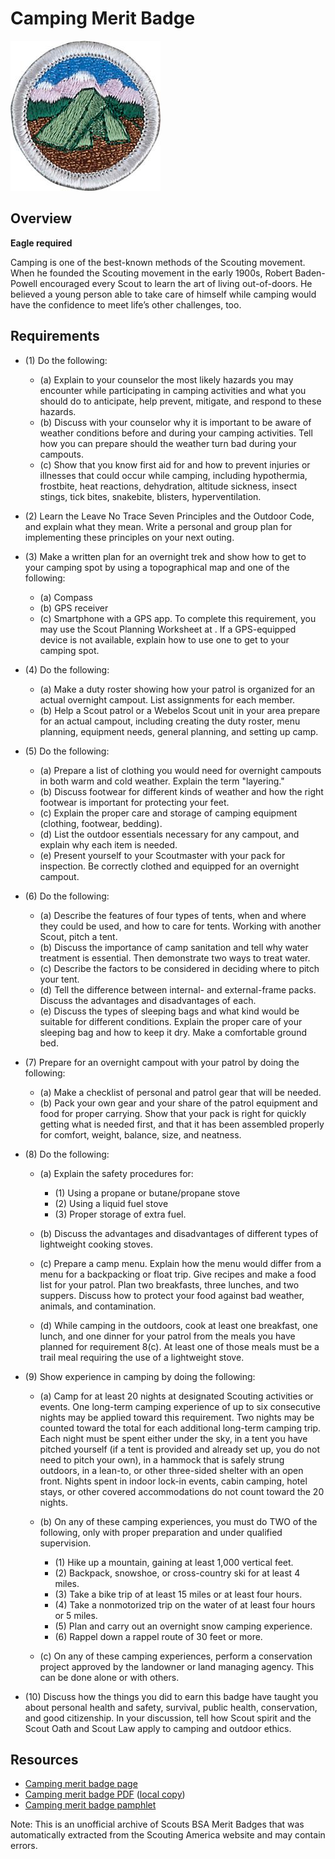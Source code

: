 

# Camping Merit Badge

![Camping Merit Badge](images/camping-merit-badge.jpg)

## Overview

**Eagle required**

Camping is one of the best-known methods of the Scouting movement. When he founded the Scouting movement in the early 1900s, Robert Baden-Powell encouraged every Scout to learn the art of living out-of-doors. He believed a young person able to take care of himself while camping would have the confidence to meet life’s other challenges, too.

## Requirements

* (1) Do the following:
    * (a) Explain to your counselor the most likely hazards you may encounter while participating in camping activities and what you should do to anticipate, help prevent, mitigate, and respond to these hazards.
    * (b) Discuss with your counselor why it is important to be aware of weather conditions before and during your camping activities. Tell how you can prepare should the weather turn bad during your campouts.
    * (c) Show that you know first aid for and how to prevent injuries or illnesses that could occur while camping, including hypothermia, frostbite, heat reactions, dehydration, altitude sickness, insect stings, tick bites, snakebite, blisters, hyperventilation.


* (2) Learn the Leave No Trace Seven Principles and the Outdoor Code, and explain what they mean. Write a personal and group plan for implementing these principles on your next outing.
* (3) Make a written plan for an overnight trek and show how to get to your  camping spot by using a topographical map and one of the following:
    * (a) Compass
    * (b) GPS receiver
    * (c) Smartphone with a GPS app.  To complete this requirement, you may use the Scout Planning Worksheet at . If a GPS-equipped device is not available, explain how to use one to get to your camping spot.


* (4) Do the following:
    * (a) Make a duty roster showing how your patrol is organized for an actual overnight campout. List assignments for each member.
    * (b) Help a Scout patrol or a Webelos Scout unit in your area prepare for an actual campout, including creating the duty roster, menu planning, equipment needs, general planning, and setting up camp.


* (5) Do the following:
    * (a) Prepare a list of clothing you would need for overnight campouts in both warm and cold weather. Explain the term "layering."
    * (b) Discuss footwear for different kinds of weather and how the right footwear is important for protecting your feet.
    * (c) Explain the proper care and storage of camping equipment (clothing, footwear, bedding).
    * (d) List the outdoor essentials necessary for any campout, and explain why each item is needed.
    * (e) Present yourself to your Scoutmaster with your pack for inspection. Be correctly clothed and equipped for an overnight campout.


* (6) Do the following:
    * (a) Describe the features of four types of tents, when and where they could be used, and how to care for tents. Working with another Scout, pitch a tent.
    * (b) Discuss the importance of camp sanitation and tell why water treatment is essential. Then demonstrate two ways to treat water.
    * (c) Describe the factors to be considered in deciding where to pitch your tent.
    * (d) Tell the difference between internal- and external-frame packs. Discuss the advantages and disadvantages of each.
    * (e) Discuss the types of sleeping bags and what kind would be suitable for different conditions. Explain the proper care of your sleeping bag and how to keep it dry. Make a comfortable ground bed.


* (7) Prepare for an overnight campout with your patrol by doing the following:
    * (a) Make a checklist of personal and patrol gear that will be needed.
    * (b) Pack your own gear and your share of the patrol equipment and food for proper carrying. Show that your pack is right for quickly getting what is needed first, and that it has been assembled properly for comfort, weight, balance, size, and neatness.


* (8) Do the following:
    * (a) Explain the safety procedures for:
        * (1) Using a propane or butane/propane stove
        * (2) Using a liquid fuel stove
        * (3) Proper storage of extra fuel.


    * (b) Discuss the advantages and disadvantages of different types of lightweight cooking stoves.
    * (c) Prepare a camp menu. Explain how the menu would differ from a menu for a backpacking or float trip. Give recipes and make a food list for your patrol. Plan two breakfasts, three lunches, and two suppers. Discuss how to protect your food against bad weather, animals, and contamination.
    * (d) While camping in the outdoors, cook at least one breakfast, one lunch, and one dinner for your patrol from the meals you have planned for requirement 8(c). At least one of those meals must be a trail meal requiring the use of a lightweight stove.


* (9) Show experience in camping by doing the following:
    * (a) Camp for at least 20 nights at designated Scouting activities or events. One long-term camping experience of up to six consecutive nights may be applied toward this requirement. Two nights may be counted toward the total for each additional long-term camping trip. Each night must be spent either under the sky, in a tent you have pitched yourself (if a tent is provided and already set up, you do not need to pitch your own), in a hammock that is safely strung outdoors, in a lean-to, or other three-sided shelter with an open front. Nights spent in indoor lock-in events, cabin camping, hotel stays, or other covered accommodations do not count toward the 20 nights.
    * (b) On any of these camping experiences, you must do TWO of the following, only with proper preparation and under qualified supervision.
        * (1) Hike up a mountain, gaining at least 1,000 vertical feet.
        * (2) Backpack, snowshoe, or cross-country ski for at least 4 miles.
        * (3) Take a bike trip of at least 15 miles or at least four hours.
        * (4) Take a nonmotorized trip on the water of at least four hours or 5 miles.
        * (5) Plan and carry out an overnight snow camping experience.
        * (6) Rappel down a rappel route of 30 feet or more.


    * (c) On any of these camping experiences, perform a conservation project approved by the landowner or land managing agency. This can be done alone or with others.


* (10) Discuss how the things you did to earn this badge have taught you about  personal health and safety, survival, public health, conservation, and good  citizenship. In your discussion, tell how Scout spirit and the Scout Oath and Scout Law apply to camping and outdoor ethics.


## Resources

- [Camping merit badge page](https://www.scouting.org/merit-badges/camping/)
- [Camping merit badge PDF](https://filestore.scouting.org/filestore/Merit_Badge_ReqandRes/Pamphlets/Camping_2024.pdf) ([local copy](files/camping-merit-badge.pdf))
- [Camping merit badge pamphlet](https://www.scoutshop.org/scouts-bsa-camping-merit-badge-pamphlet-662366.html)

Note: This is an unofficial archive of Scouts BSA Merit Badges that was automatically extracted from the Scouting America website and may contain errors.